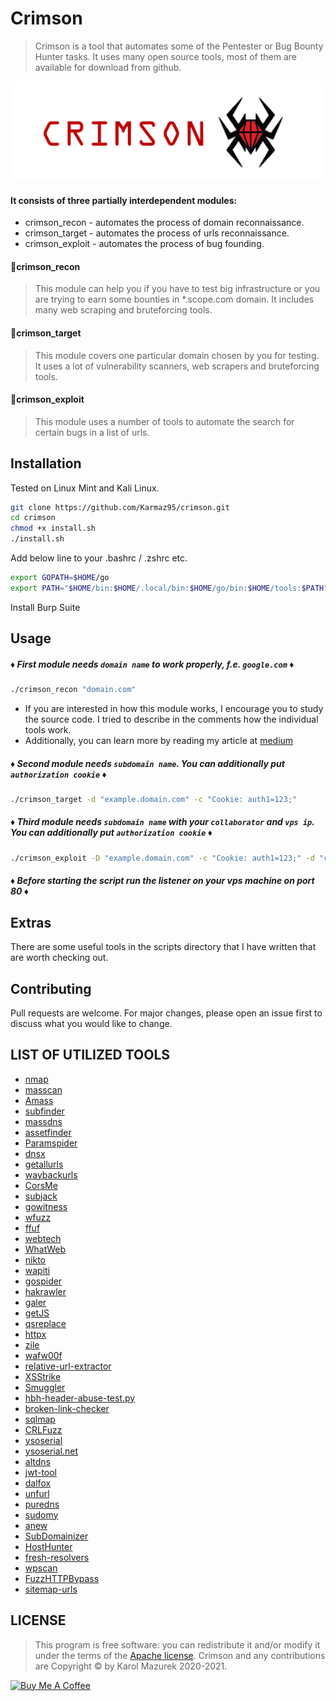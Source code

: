 # Crimson

> Crimson is a tool that automates some of the Pentester or Bug Bounty Hunter tasks. It uses many open source tools, most of them are available for download from github.

<p align="center">
  <img src="crimson_logo.png" />
</p>

#### It consists of three partially interdependent modules:
* crimson_recon   - automates the process of domain reconnaissance.
* crimson_target  - automates the process of urls reconnaissance.
* crimson_exploit - automates the process of bug founding.


#### :small_red_triangle_down:crimson_recon
> This module can help you if you have to test big infrastructure or you are trying to earn some bounties in *.scope.com domain. It includes many web scraping and bruteforcing tools.

#### :small_red_triangle_down:crimson_target
> This module covers one particular domain chosen by you for testing. It uses a lot of vulnerability scanners, web scrapers and bruteforcing tools.

#### :small_red_triangle_down:crimson_exploit
> This module uses a number of tools to automate the search for certain bugs in a list of urls.
## Installation
Tested on Linux Mint and Kali Linux.
```bash
git clone https://github.com/Karmaz95/crimson.git 
cd crimson
chmod +x install.sh
./install.sh
```
Add below line to your .bashrc / .zshrc etc.
```bash
export GOPATH=$HOME/go
export PATH="$HOME/bin:$HOME/.local/bin:$HOME/go/bin:$HOME/tools:$PATH"
```
Install Burp Suite
## Usage
##### :diamonds: First module needs `domain name` to work properly, f.e. `google.com` :diamonds:

```bash
./crimson_recon "domain.com"

```
* If you are interested in how this module works, I encourage you to study the source code. I tried to describe in the comments how the individual tools work. 
* Additionally, you can learn more by reading my article at [medium](https://karol-mazurek95.medium.com/automation-of-the-reconnaissance-phase-during-web-application-penetration-testing-i-574fd9dce53e)
 
##### :diamonds: Second module needs `subdomain name`. You can additionally put `authorization cookie` :diamonds:
```bash
./crimson_target -d "example.domain.com" -c "Cookie: auth1=123;"
```
##### :diamonds: Third module needs `subdomain name` with your `collaborator` and `vps ip`. You can additionally put `authorization cookie` :diamonds:
```bash
./crimson_exploit -D "example.domain.com" -c "Cookie: auth1=123;" -d "collaborator.com" -i "ip"
```
##### :diamonds: Before starting the script run the listener on your vps machine on port 80 :diamonds:

## Extras
There are some useful tools in the scripts directory that I have written that are worth checking out.

## Contributing
Pull requests are welcome. For major changes, please open an issue first to discuss what you would like to change.

## LIST OF UTILIZED TOOLS
* [nmap](https://github.com/nmap/nmap)
* [masscan](https://github.com/robertdavidgraham/masscan)
* [Amass](https://github.com/OWASP/Amass)
* [subfinder](https://github.com/projectdiscovery/subfinder)
* [massdns](https://github.com/blechschmidt/massdns)
* [assetfinder](https://github.com/tomnomnom/assetfinder)
* [Paramspider](https://github.com/devanshbatham/ParamSpider)
* [dnsx](https://github.com/projectdiscovery/dnsx)
* [getallurls](https://github.com/lc/gau)
* [waybackurls](https://github.com/tomnomnom/waybackurls)
* [CorsMe](https://github.com/Shivangx01b/CorsMe)
* [subjack](https://github.com/haccer/subjack)
* [gowitness](https://github.com/sensepost/gowitness)
* [wfuzz](https://github.com/xmendez/wfuzz)
* [ffuf](https://github.com/ffuf/ffuf)
* [webtech](https://github.com/ShielderSec/webtech)
* [WhatWeb](https://github.com/urbanadventurer/WhatWeb)
* [nikto](https://github.com/sullo/nikto)
* [wapiti](https://github.com/wapiti-scanner/wapiti)
* [gospider](https://github.com/jaeles-project/gospider)
* [hakrawler](https://github.com/hakluke/hakrawler)
* [galer](https://github.com/dwisiswant0/galer)
* [getJS](https://github.com/003random/getJS)
* [qsreplace](https://github.com/tomnomnom/qsreplace)
* [httpx](https://github.com/encode/httpx)
* [zile](https://github.com/xyele/zile)
* [wafw00f](https://github.com/EnableSecurity/wafw00f)
* [relative-url-extractor](https://github.com/jobertabma/relative-url-extractor)
* [XSStrike](https://github.com/s0md3v/XSStrike)
* [Smuggler](https://github.com/defparam/smuggler)
* [hbh-header-abuse-test.py](https://gist.github.com/ndavison/298d11b3a77b97c908d63a345d3c624d)
* [broken-link-checker](https://github.com/stevenvachon/broken-link-checker)
* [sqlmap](http://sqlmap.org/)
* [CRLFuzz](https://github.com/dwisiswant0/crlfuzz)
* [ysoserial](https://github.com/frohoff/ysoserial)
* [ysoserial.net](https://github.com/frohoff/ysoserial)
* [altdns](https://github.com/infosec-au/altdns)
* [jwt-tool](https://github.com/ticarpi/jwt_tool)
* [dalfox](https://github.com/hahwul/dalfox)
* [unfurl](https://github.com/tomnomnom/unfurl)
* [puredns](https://github.com/d3mondev/puredns)
* [sudomy](https://github.com/Screetsec/Sudomy)
* [anew](https://github.com/tomnomnom/anew.git)
* [SubDomainizer](https://github.com/nsonaniya2010/SubDomainizer)
* [HostHunter](https://github.com/SpiderLabs/HostHunter/)
* [fresh-resolvers](https://raw.githubusercontent.com/BonJarber/fresh-resolvers/)
* [wpscan](https://github.com/wpscanteam/wpscan)
* [FuzzHTTPBypass](https://github.com/carlospolop/fuzzhttpbypass)
* [sitemap-urls](https://github.com/yuriyyakym/sitemap-urls)

## LICENSE
> This program is free software: you can redistribute it and/or modify it under the terms of the [Apache license](https://choosealicense.com/licenses/apache-2.0/). Crimson and any contributions are Copyright © by Karol Mazurek 2020-2021.

<a href="https://www.buymeacoffee.com/karmaz95" target="_blank"><img src="https://cdn.buymeacoffee.com/buttons/v2/default-red.png" alt="Buy Me A Coffee" style="height: 60px !important;width: 217px !important;" ></a>
